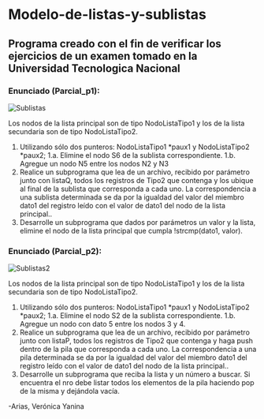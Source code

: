 # Modelo-de-listas-y-sublistas
## Programa creado con el fin de verificar los ejercicios de un examen tomado en la Universidad Tecnologica Nacional
### Enunciado (Parcial_p1):
![Sublistas](https://user-images.githubusercontent.com/38114502/103158094-ece58d00-4798-11eb-98d9-34452f1afbaf.png)

Los nodos de la lista principal son de tipo NodoListaTipo1 y los de la lista secundaria son de tipo
NodoListaTipo2.
1. Utilizando sólo dos punteros: NodoListaTipo1 *paux1 y NodoListaTipo2 *paux2;
1.a. Elimine el nodo S6 de la sublista correspondiente.
1.b. Agregue un nodo N5 entre los nodos N2 y N3
2. Realice un subprograma que lea de un archivo, recibido por parámetro junto con listaQ, todos los
registros de Tipo2 que contenga y los ubique al final de la sublista que corresponda a cada uno.
La correspondencia a una sublista determinada se da por la igualdad del valor del miembro dato1
del registro leído con el valor de dato1 del nodo de la lista principal..
3. Desarrolle un subprograma que dados por parámetros un valor y la lista, elimine el nodo de la lista
principal que cumpla !strcmp(dato1, valor).

### Enunciado (Parcial_p2):
![Sublistas2](https://user-images.githubusercontent.com/38114502/103158437-a09c4c00-479c-11eb-9889-6071e7832757.png)


Los nodos de la lista principal son de tipo NodoListaTipo1 y los de la lista secundaria son de tipo
NodoListaTipo2.
1. Utilizando sólo dos punteros: NodoListaTipo1 *paux1 y NodoListaTipo2 *paux2;
1.a. Elimine el nodo S2 de la sublista correspondiente.
1.b. Agregue un nodo con dato 5 entre los nodos 3 y 4.
2. Realice un subprograma que lea de un archivo, recibido por parámetro junto con listaP, todos los
registros de Tipo2 que contenga y haga push dentro de la pila que corresponda a cada uno. La
correspondencia a una pila determinada se da por la igualdad del valor del miembro dato1 del
registro leído con el valor de dato1 del nodo de la lista principal..
3. Desarrolle un subprograma que reciba la lista y un número a buscar. Si encuentra el nro debe
listar todos los elementos de la pila haciendo pop de la misma y dejándola vacía.


-Arias, Verónica Yanina
